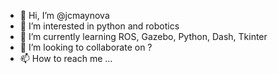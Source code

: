 - 👋 Hi, I’m @jcmaynova
- 👀 I’m interested in python and robotics
- 🌱 I’m currently learning ROS, Gazebo, Python, Dash, Tkinter
- 💞️ I’m looking to collaborate on ?
- 📫 How to reach me ...

<!---
jcmaynova/jcmaynova is a ✨ special ✨ repository because its `README.md` (this file) appears on your GitHub profile.
You can click the Preview link to take a look at your changes.
--->
